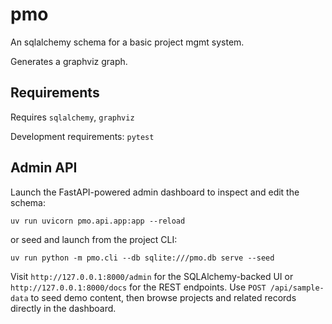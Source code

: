 # pmo

An sqlalchemy schema for a basic project mgmt system.

Generates a graphviz graph.


## Requirements

Requires `sqlalchemy`, `graphviz`

Development requirements: `pytest`

## Admin API

Launch the FastAPI-powered admin dashboard to inspect and edit the schema:

```
uv run uvicorn pmo.api.app:app --reload
```

or seed and launch from the project CLI:

```
uv run python -m pmo.cli --db sqlite:///pmo.db serve --seed
```

Visit `http://127.0.0.1:8000/admin` for the SQLAlchemy-backed UI or `http://127.0.0.1:8000/docs` for the REST endpoints. Use `POST /api/sample-data` to seed demo content, then browse projects and related records directly in the dashboard.
